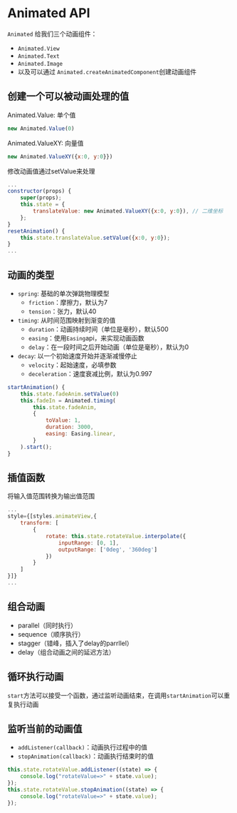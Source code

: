 # Animated API

`Animated` 给我们三个动画组件：
- `Animated.View`
- `Animated.Text`
- `Animated.Image`
- 以及可以通过 `Animated.createAnimatedComponent`创建动画组件



## 创建一个可以被动画处理的值
Animated.Value: 单个值
```javascript
new Animated.Value(0)
```
Animated.ValueXY: 向量值
```javascript
new Animated.ValueXY({x:0, y:0}})
```
修改动画值通过setValue来处理
```javascript
...
constructor(props) {
    super(props);
    this.state = {
        translateValue: new Animated.ValueXY({x:0, y:0}), // 二维坐标
    };
}
resetAnimation() {
    this.state.translateValue.setValue({x:0, y:0});
}
...
```

## 动画的类型
* `spring`: 基础的单次弹跳物理模型
    * `friction`：摩擦力，默认为7
    * `tension`：张力，默认40
* `timing`: 从时间范围映射到渐变的值
    * `duration`：动画持续时间（单位是毫秒），默认500
    * `easing`：使用`Easing`api，来实现动画函数
    * `delay`：在一段时间之后开始动画（单位是毫秒），默认为0
* `decay`: 以一个初始速度开始并逐渐减慢停止
    * `velocity`：起始速度，必填参数
    * `deceleration`：速度衰减比例，默认为0.997

```javascript
startAnimation() {
    this.state.fadeAnim.setValue(0)
    this.fadeIn = Animated.timing(
        this.state.fadeAnim,
        {
            toValue: 1,
            duration: 3000,
            easing: Easing.linear,
        }
    ).start();
}
```

## 插值函数
将输入值范围转换为输出值范围
```javascript
...
style={[styles.animateView,{
    transform: [
        {
            rotate: this.state.rotateValue.interpolate({
                inputRange: [0, 1],
                outputRange: ['0deg', '360deg']
            })
        }
    ]
}]}
...
```

## 组合动画
* parallel（同时执行）
* sequence（顺序执行）
* stagger（错峰，插入了delay的parrllel）
* delay（组合动画之间的延迟方法）

## 循环执行动画
`start`方法可以接受一个函数，通过监听动画结束，在调用`startAnimation`可以重复执行动画

## 监听当前的动画值
* `addListener(callback)`：动画执行过程中的值
* `stopAnimation(callback)`：动画执行结束时的值

```javascript
this.state.rotateValue.addListener((state) => {   
    console.log("rotateValue=>" + state.value);
});
this.state.rotateValue.stopAnimation((state) => {   
    console.log("rotateValue=>" + state.value);
});
```
